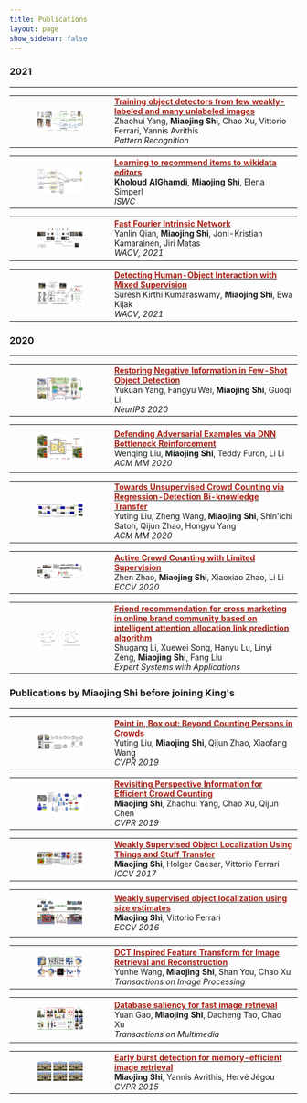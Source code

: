 ```yaml
---
title: Publications
layout: page
show_sidebar: false
---
```


### 2021
----------------------
<div>
<table>
    <tr>
        <td style="width: 35%">
        <figure>
          <img src="/img/TrainingObjectDetectors.png">
        </figure>
        </td>
        <td>
        <a href="https://arxiv.org/pdf/1912.00384">
        <font style="color: #aa2116;font-weight: bold">Training object detectors from few weakly-labeled and many unlabeled images</font>
        </a>
        <br>
        Zhaohui Yang, <B>Miaojing Shi</B>, Chao Xu, Vittorio Ferrari, Yannis Avrithis
        <br>
        <i>Pattern Recognition</i>
        </td>
    </tr>
</table>
</div>




<div>
<table>
    <tr>
            <td style="width: 35%">
            <figure>
              <img src="/img/LearningtoRecommend.png">
            </figure>
            </td>
    <td>
    <a href="https://arxiv.org/pdf/2107.06423">
    <font style="color: #aa2116;font-weight: bold">Learning to recommend items to wikidata editors</font>
    </a>
    <br>
    <B>Kholoud AlGhamdi</B>, <B>Miaojing Shi</B>, Elena Simperl
    <br>
    <i>ISWC</i>
    </td>
    </tr>
    </table>

</div>




<div>
<table>
    <tr>
    <td style="width: 35%">
                <figure>
                  <img src="/img/FFIntrinsic.png">
                </figure>
    </td>
        <td>
                <a href="https://openaccess.thecvf.com/content/WACV2021/papers/Qian_Fast_Fourier_Intrinsic_Network_WACV_2021_paper.pdf">
                <font style="color: #aa2116;font-weight: bold">Fast Fourier Intrinsic Network</font>
                </a>
                <br>
                Yanlin Qian, <B>Miaojing Shi</B>, Joni-Kristian Kamarainen, Jiri Matas
                <br>
                <i>WACV, 2021</i>
        </td>
    </tr>
</table>
</div>




<div>
    <table>
        <tr>
            <td style="width: 35%">
                        <figure>
                          <img src="/img/DetectHumanObjInteraction.png">
                        </figure>        
            </td>
            <td>
                    <a href="https://openaccess.thecvf.com/content/WACV2021/papers/Kumaraswamy_Detecting_Human-Object_Interaction_With_Mixed_Supervision_WACV_2021_paper.pdf">
                    <font style="color: #aa2116;font-weight: bold">
                    Detecting Human-Object Interaction with Mixed Supervision
                    </font>
                    </a>
                    <br>
                    Suresh Kirthi Kumaraswamy, <B>Miaojing Shi</B>, Ewa Kijak
                    <br>
                    <i>WACV, 2021</i>
            </td>
        </tr>
    </table>
</div>


### 2020
----------------------------------------
<div>
    <table>
        <tr>
            <td style="width: 35%">
                        <figure>
                          <img src="/img/RestoreNeg.png">
                        </figure>        
            </td>
            <td>
                <a href="https://arxiv.org/pdf/2010.11714">
                <font style="color: #aa2116;font-weight: bold">
                Restoring Negative Information in Few-Shot Object Detection
                </font>
                </a>
                <br>
                Yukuan Yang, Fangyu Wei, <B>Miaojing Shi</B>, Guoqi Li
                <br>
                <i>NeurIPS 2020</i>
            </td>
        </tr>
    </table>
</div>



<div>
    <table>
        <tr>
            <td style="width: 35%">
                <figure>
                   <img src="/img/DefendingAdv.png">
                </figure>        
            </td>
            <td>
                <a href="https://arxiv.org/pdf/2008.05230">
                <font style="color: #aa2116;font-weight: bold">
                Defending Adversarial Examples via DNN Bottleneck Reinforcement
                </font>
                </a>
                <br>
                Wenqing Liu, <B>Miaojing Shi</B>, Teddy Furon, Li Li
                <br>
                <i>ACM MM 2020</i>
            </td>
        </tr>
    </table>
</div>



<div>
    <table>
        <tr>
            <td style="width: 35%">
                <figure>
                   <img src="/img/TowardsUnsup.png">
                </figure>        
            </td>
            <td>
                <a href="https://arxiv.org/pdf/2008.05383">
                <font style="color: #aa2116;font-weight: bold">
                Towards Unsupervised Crowd Counting via Regression-Detection Bi-knowledge Transfer
                </font>
                </a>
                <br>
                Yuting Liu, Zheng Wang, <B>Miaojing Shi</B>, Shin'ichi Satoh, Qijun Zhao, Hongyu Yang
                <br>
                <i>ACM MM 2020</i>
            </td>
        </tr>
    </table>
</div>


<div>
    <table>
        <tr>
            <td style="width: 35%">
                <figure>
                   <img src="/img/ActiveCC.png">
                </figure>        
            </td>
            <td>
                <a href="https://arxiv.org/pdf/2007.06334">
                <font style="color: #aa2116;font-weight: bold">
                Active Crowd Counting with Limited Supervision
                </font>
                </a>
                <br>
                Zhen Zhao, <B>Miaojing Shi</B>, Xiaoxiao Zhao, Li Li
                <br>
                <i>ECCV 2020</i>
            </td>
        </tr>
    </table>
</div>



<div>
    <table>
        <tr>
            <td style="width: 35%">
                <figure>
                   <img src="/img/FriendRec.png">
                </figure>        
            </td>
            <td>
                <a href="https://hal.inria.fr/hal-02383107/file/1-s2.0-S095741741930541X-main.pdf">
                <font style="color: #aa2116;font-weight: bold">
                Friend recommendation for cross marketing in online brand community based on intelligent attention allocation link prediction algorithm
                </font>
                </a>
                <br>
                Shugang Li, Xuewei Song, Hanyu Lu, Linyi Zeng, <B>Miaojing Shi</B>, Fang Liu
                <br>
                <i>Expert Systems with Applications</i>
            </td>
        </tr>
    </table>
</div>


### Publications by Miaojing Shi before joining King's
----------------------------------------
<div>
    <table>
        <tr>
            <td style="width: 35%">
                <figure>
                   <img src="/img/PointIn.png">
                </figure>        
            </td>
            <td>
                <a href="http://openaccess.thecvf.com/content_CVPR_2019/papers/Liu_Point_in_Box_Out_Beyond_Counting_Persons_in_Crowds_CVPR_2019_paper.pdf">
                <font style="color: #aa2116;font-weight: bold">
                Point in, Box out: Beyond Counting Persons in Crowds
                </font>
                </a>
                <br>
                Yuting Liu, <B>Miaojing Shi</B>, Qijun Zhao, Xiaofang Wang
                <br>
                <i>CVPR 2019</i>
            </td>
        </tr>
    </table>
</div>



<div>
    <table>
        <tr>
            <td style="width: 35%">
                <figure>
                   <img src="/img/RevisitingPers.png">
                </figure>        
            </td>
            <td>
                <a href="https://openaccess.thecvf.com/content_CVPR_2019/papers/Shi_Revisiting_Perspective_Information_for_Efficient_Crowd_Counting_CVPR_2019_paper.pdf">
                <font style="color: #aa2116;font-weight: bold">
                Revisiting Perspective Information for Efficient Crowd Counting
                </font>
                </a>
                <br>
                <B>Miaojing Shi</B>, Zhaohui Yang, Chao Xu, Qijun Chen
                <br>
                <i>CVPR 2019</i>
            </td>
        </tr>
    </table>
</div>



<div>
    <table>
        <tr>
            <td style="width: 35%">
                <figure>
                   <img src="/img/UsingThingsandStuffTran.png">
                </figure>        
            </td>
            <td>
                <a href="http://openaccess.thecvf.com/content_ICCV_2017/papers/Shi_Weakly_Supervised_Object_ICCV_2017_paper.pdf">
                <font style="color: #aa2116;font-weight: bold">
                Weakly Supervised Object Localization Using Things and Stuff Transfer
                </font>
                </a>
                <br>
                <B>Miaojing Shi</B>, Holger Caesar, Vittorio Ferrari
                <br>
                <i>ICCV 2017</i>
            </td>
        </tr>
    </table>
</div>


<div>
    <table>
        <tr>
            <td style="width: 35%">
                <figure>
                   <img src="/img/SizeEstimates.png">
                </figure>        
            </td>
            <td>
                <a href="https://link.springer.com/chapter/10.1007/978-3-319-46454-1_7">
                <font style="color: #aa2116;font-weight: bold">
                Weakly supervised object localization using size estimates
                </font>
                </a>
                <br>
                <B>Miaojing Shi</B>, Vittorio Ferrari
                <br>
                <i>ECCV 2016</i>
            </td>
        </tr>
    </table>
</div>


<div>
    <table>
        <tr>
            <td style="width: 35%">
                <figure>
                   <img src="/img/DCTInspired.png">
                </figure>        
            </td>
            <td>
                <a href="https://kclpure.kcl.ac.uk/portal/files/128588105/wang16dct_1_.pdf">
                <font style="color: #aa2116;font-weight: bold">
                DCT Inspired Feature Transform for Image Retrieval and Reconstruction
                </font>
                </a>
                <br>
                Yunhe Wang, <B>Miaojing Shi</B>, Shan You, Chao Xu
                <br>
                <i>Transactions on Image Processing</i>
            </td>
        </tr>
    </table>
</div>


<div>
    <table>
        <tr>
            <td style="width: 35%">
                <figure>
                   <img src="/img/DatabaseSaliency.png">
                </figure>        
            </td>
            <td>
                <a href="https://kclpure.kcl.ac.uk/portal/files/128588316/Gao2015database_3_.pdf">
                <font style="color: #aa2116;font-weight: bold">
                Database saliency for fast image retrieval
                </font>
                </a>
                <br>
                Yuan Gao, <B>Miaojing Shi</B>, Dacheng Tao, Chao Xu
                <br>
                <i>Transactions on Multimedia</i>
            </td>
        </tr>
    </table>
</div>


<div>
    <table>
        <tr>
            <td style="width: 35%">
                <figure>
                   <img src="/img/EarlyBurst.png">
                </figure>        
            </td>
            <td>
                <a href="http://openaccess.thecvf.com/content_cvpr_2015/papers/Shi_Early_Burst_Detection_2015_CVPR_paper.pdf">
                <font style="color: #aa2116;font-weight: bold">
                Early burst detection for memory-efficient image retrieval
                </font>
                </a>
                <br>
                <B>Miaojing Shi</B>, Yannis Avrithis, Hervé Jégou
                <br>
                <i>CVPR 2015</i>
            </td>
        </tr>
    </table>
</div>

